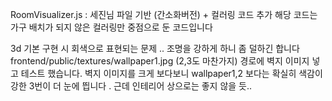 RoomVisualizer.js : 세진님 파일 기반 (간소화버전) + 컬러링 코드 추가
해당 코드는 가구 배치가 되지 않은 컬러링만 중점으로 둔 코드입니다

3d 기본 구현 시 회색으로 표현되는 문제 .. 조명을 강하게 하니 좀 덜하긴 합니다
frontend/public/textures/wallpaper1.jpg (2,3도 마찬가지) 경로에 벽지 이미지 넣고 테스트 했습니다.
벽지 이미지를 크게 보다보니 wallpaper1,2 보다는 확실히 색감이 강한 3번이 더 눈에 띕니다 . 근데 인테리어 상으로는 좋지 않을 듯..

